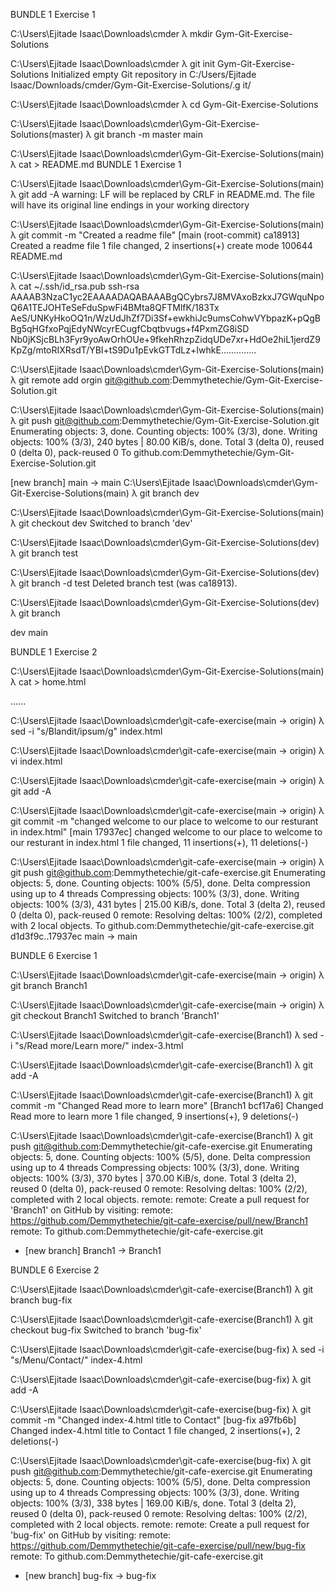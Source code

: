 BUNDLE 1 
Exercise 1

C:\Users\Ejitade Isaac\Downloads\cmder
λ mkdir Gym-Git-Exercise-Solutions

C:\Users\Ejitade Isaac\Downloads\cmder
λ git init Gym-Git-Exercise-Solutions
Initialized empty Git repository in C:/Users/Ejitade Isaac/Downloads/cmder/Gym-Git-Exercise-Solutions/.g it/

C:\Users\Ejitade Isaac\Downloads\cmder
λ cd Gym-Git-Exercise-Solutions

C:\Users\Ejitade Isaac\Downloads\cmder\Gym-Git-Exercise-Solutions(master)
λ git branch -m master main

C:\Users\Ejitade Isaac\Downloads\cmder\Gym-Git-Exercise-Solutions(main)
λ cat > README.md
BUNDLE 1
Exercise 1

C:\Users\Ejitade Isaac\Downloads\cmder\Gym-Git-Exercise-Solutions(main)
λ git add -A
warning: LF will be replaced by CRLF in README.md.
The file will have its original line endings in your working directory

C:\Users\Ejitade Isaac\Downloads\cmder\Gym-Git-Exercise-Solutions(main)
λ git commit -m "Created a readme file"
[main (root-commit) ca18913] Created a readme file
1 file changed, 2 insertions(+)
create mode 100644 README.md

C:\Users\Ejitade Isaac\Downloads\cmder\Gym-Git-Exercise-Solutions(main)
λ cat ~/.ssh/id_rsa.pub
ssh-rsa AAAAB3NzaC1yc2EAAAADAQABAAABgQCybrs7J8MVAxoBzkxJ7GWquNpoQ6A1TEJOHTeSeFduSpwFi4BMta8QFTMlfK/183Tx AeS/UNKyHkoOQ1n/WzUdJhZf7Di3Sf+ewkhiJc9umsCohwVYbpazK+pQgBBg5qHGfxoPqjEdyNWcyrECugfCbqtbvugs+f4PxmZG8iSD Nb0jKSjcBLh3Fyr9yoAwOrhOUe+9fkehRhzpZidqUDe7xr+HdOe2hiL1jerdZ9KpZg/mtoRIXRsdT/YBI+tS9Du1pEvkGTTdLz+IwhkE..............

C:\Users\Ejitade Isaac\Downloads\cmder\Gym-Git-Exercise-Solutions(main)
λ git remote add orgin git@github.com:Demmythetechie/Gym-Git-Exercise-Solution.git

C:\Users\Ejitade Isaac\Downloads\cmder\Gym-Git-Exercise-Solutions(main)
λ git push git@github.com:Demmythetechie/Gym-Git-Exercise-Solution.git
Enumerating objects: 3, done.
Counting objects: 100% (3/3), done.
Writing objects: 100% (3/3), 240 bytes | 80.00 KiB/s, done.
Total 3 (delta 0), reused 0 (delta 0), pack-reused 0
To github.com:Demmythetechie/Gym-Git-Exercise-Solution.git

[new branch] main -> main
C:\Users\Ejitade Isaac\Downloads\cmder\Gym-Git-Exercise-Solutions(main)
λ git branch dev

C:\Users\Ejitade Isaac\Downloads\cmder\Gym-Git-Exercise-Solutions(main)
λ git checkout dev
Switched to branch 'dev'

C:\Users\Ejitade Isaac\Downloads\cmder\Gym-Git-Exercise-Solutions(dev)
λ git branch test

C:\Users\Ejitade Isaac\Downloads\cmder\Gym-Git-Exercise-Solutions(dev)
λ git branch -d test
Deleted branch test (was ca18913).

C:\Users\Ejitade Isaac\Downloads\cmder\Gym-Git-Exercise-Solutions(dev)
λ git branch

dev
main


BUNDLE 1
Exercise 2

C:\Users\Ejitade Isaac\Downloads\cmder\Gym-Git-Exercise-Solutions(main)
λ cat > home.html
<!DOCTYPE html>
<html lang="en">
        <head>
                <title>Home</html>
        </head>
        <body>
                <div>
                        <p>This is the home page</p>
                </div>
        </body>
</html>

C:\Users\Ejitade Isaac\Downloads\cmder\Gym-Git-Exercise-Solutions(main)
λ git add home.html
warning: LF will be replaced by CRLF in home.html.
The file will have its original line endings in your working directory

C:\Users\Ejitade Isaac\Downloads\cmder\Gym-Git-Exercise-Solutions(main)
λ git stash
Saved working directory and index state WIP on main: df0bae3 deleted

C:\Users\Ejitade Isaac\Downloads\cmder\Gym-Git-Exercise-Solutions(main)
λ cat > about.html
<!DOCTYPE html>
<html lang="en">
        <head>
                <title>Home</html>
        </head>
        <body>
                <div>
                        <p>This is the about page</p>
                </div>
        </body>
</html>

C:\Users\Ejitade Isaac\Downloads\cmder\Gym-Git-Exercise-Solutions(main)
λ git add about.html
warning: LF will be replaced by CRLF in about.html.
The file will have its original line endings in your working directory

C:\Users\Ejitade Isaac\Downloads\cmder\Gym-Git-Exercise-Solutions(main)
λ git stash
Saved working directory and index state WIP on main: df0bae3 deleted

C:\Users\Ejitade Isaac\Downloads\cmder\Gym-Git-Exercise-Solutions(main)
λ cat > team.html
<!DOCTYPE html>
<html lang="en">
        <head>
                <title>Home</html>
        </head>
        <body>
                <div>
                        <p>This is the team page</p>
                </div>
        </body>
</html>

C:\Users\Ejitade Isaac\Downloads\cmder\Gym-Git-Exercise-Solutions(main)
λ git add team.html
warning: LF will be replaced by CRLF in team.html.
The file will have its original line endings in your working directory

C:\Users\Ejitade Isaac\Downloads\cmder\Gym-Git-Exercise-Solutions(main)
λ git stash
Saved working directory and index state WIP on main: df0bae3 deleted

C:\Users\Ejitade Isaac\Downloads\cmder\Gym-Git-Exercise-Solutions(main)
λ git add -A

C:\Users\Ejitade Isaac\Downloads\cmder\Gym-Git-Exercise-Solutions(main)
λ git stash list
stash@{0}: WIP on main: df0bae3 deleted
stash@{1}: WIP on main: df0bae3 deleted
stash@{2}: WIP on main: df0bae3 deleted

C:\Users\Ejitade Isaac\Downloads\cmder\Gym-Git-Exercise-Solutions(main)
λ ls
README.md

C:\Users\Ejitade Isaac\Downloads\cmder\Gym-Git-Exercise-Solutions(main)
λ git stash pop stash@{1}
On branch main
Changes to be committed:
  (use "git restore --staged <file>..." to unstage)
        new file:   about.html

Dropped stash@{1} (c62da0414bdbc6ddad3321d099d89e397ca3e321)

C:\Users\Ejitade Isaac\Downloads\cmder\Gym-Git-Exercise-Solutions(main)
λ git add -A

C:\Users\Ejitade Isaac\Downloads\cmder\Gym-Git-Exercise-Solutions(main)
λ git commit -m "about.html file was unstashed"
[main 90cc27b] about.html file was unstashed
 1 file changed, 11 insertions(+)
 create mode 100644 about.html

C:\Users\Ejitade Isaac\Downloads\cmder\Gym-Git-Exercise-Solutions(main)
λ git stash pop --index 1
<stdin>:14: trailing whitespace.
                        <p>This is the home page</p>
warning: 1 line adds whitespace errors.
On branch main
Changes to be committed:
  (use "git restore --staged <file>..." to unstage)
        new file:   home.html

Dropped refs/stash@{1} (2eef36cd5ae77bf6666512c87c6d6cf3f195fc5d)

C:\Users\Ejitade Isaac\Downloads\cmder\Gym-Git-Exercise-Solutions(main)
λ git add -A

C:\Users\Ejitade Isaac\Downloads\cmder\Gym-Git-Exercise-Solutions(main)
λ git commit -m "home.html file was unstashed"
[main 5585050] home.html file was unstashed
 1 file changed, 11 insertions(+)
 create mode 100644 home.html

C:\Users\Ejitade Isaac\Downloads\cmder\Gym-Git-Exercise-Solutions(main)
λ git push git@github.com:Demmythetechie/Gym-Git-Exercise-Solution.git
Enumerating objects: 7, done.
Counting objects: 100% (7/7), done.
Delta compression using up to 4 threads
Compressing objects: 100% (6/6), done.
Writing objects: 100% (6/6), 638 bytes | 212.00 KiB/s, done.
Total 6 (delta 2), reused 0 (delta 0), pack-reused 0
remote: Resolving deltas: 100% (2/2), done.
To github.com:Demmythetechie/Gym-Git-Exercise-Solution.git
   df0bae3..5585050  main -> main

C:\Users\Ejitade Isaac\Downloads\cmder\Gym-Git-Exercise-Solutions(main)
λ git stash pop --index 0
<stdin>:14: trailing whitespace.
                        <p>This is the team page</p>
warning: 1 line adds whitespace errors.
On branch main
Changes to be committed:
  (use "git restore --staged <file>..." to unstage)
        new file:   team.html

Dropped refs/stash@{0} (0110c5af826fc0d9e08f6534c0f4fde5040caa69)

C:\Users\Ejitade Isaac\Downloads\cmder\Gym-Git-Exercise-Solutions(main)
λ git reset --hard
HEAD is now at 5585050 home.html file was unstashed

C:\Users\Ejitade Isaac\Downloads\cmder\Gym-Git-Exercise-Solutions(main)
λ ls
about.html  home.html  README.md
                  
BUNDLE 2
Exercise 1

C:\Users\Ejitade Isaac\Downloads\cmder\Gym-Git-Exercise-Solutions(main)
λ git branch ft/bundle-2

C:\Users\Ejitade Isaac\Downloads\cmder\Gym-Git-Exercise-Solutions(main)
λ git checkout ft/bundle-2
Switched to branch 'ft/bundle-2'
M       README.md

C:\Users\Ejitade Isaac\Downloads\cmder\Gym-Git-Exercise-Solutions(ft/bundle-2)
λ cat > services.html
<!DOCTYPE html>
<html lang="en">
        <head>
                <title>Home</html>
        </head>
        <body>
                <div>
                        <p>This is the service page</p>
                </div>
        </body>
</html>

C:\Users\Ejitade Isaac\Downloads\cmder\Gym-Git-Exercise-Solutions(ft/bundle-2)
λ cat >> README.md

BUNDLE 2
Exercise 1

C:\Users\Ejitade Isaac\Downloads\cmder\Gym-Git-Exercise-Solutions(ft/bundle-2)
λ git add services.html README.md
warning: LF will be replaced by CRLF in README.md.
The file will have its original line endings in your working directory
warning: LF will be replaced by CRLF in services.html.
The file will have its original line endings in your working directory

C:\Users\Ejitade Isaac\Downloads\cmder\Gym-Git-Exercise-Solutions(ft/bundle-2)
λ git commit -m "created a new branch and added some changes"
[ft/bundle-2 3563c8b] created a new branch and added some changes
 2 files changed, 15 insertions(+)
 create mode 100644 services.html

C:\Users\Ejitade Isaac\Downloads\cmder\Gym-Git-Exercise-Solutions(ft/bundle-2)
λ git push git@github.com:Demmythetechie/Gym-Git-Exercise-Solution.git
Enumerating objects: 6, done.
Counting objects: 100% (6/6), done.
Delta compression using up to 4 threads
Compressing objects: 100% (4/4), done.
Writing objects: 100% (4/4), 543 bytes | 271.00 KiB/s, done.
Total 4 (delta 1), reused 0 (delta 0), pack-reused 0
remote: Resolving deltas: 100% (1/1), completed with 1 local object.
remote:
remote: Create a pull request for 'ft/bundle-2' on GitHub by visiting:
remote:      https://github.com/Demmythetechie/Gym-Git-Exercise-Solution/pull/new/ft/bundle-2
remote:p
To github.com:Demmythetechie/Gym-Git-Exercise-Solution.git
 * [new branch]      ft/bundle-2 -> ft/bundle-2



BUNDLE 3
#Exercise 1

using vi cleared all my history command and response but used history command in cmder to find my command history.

  git branch ft/team-page
  cat > team.html
  git add team.html
  git commit -m "Created a branch ft/team-page and a html file in it"
  git checkout main
  git  branch ft/contact-page
  git log -1
  git checkout ft/contact-page
  git cherry-pick 9a2098516ddea1b4e515fcf223d5ca6f56929631
  cat > contact.html
  git add -A
  git commit -m "cherry picked the last changes made to branch ft/team-page and added a new html file"
  git branch ft/faq-page
  git checkout ft/faq-page
  cat > faq.html
  git add faq.html
  git commit -m "Created a new branch ft/faq-page and an html file faq.html"
  git push git@github.com:Demmythetechie/Gym-Git-Exercise-Solution.git
  git checkout ft/team-page
  git revert 9a2098516ddea1b4e515fcf223d5ca6f56929631
  git add -A
  git commit -m "reverted changes of contact branch commit made to team branch previously"
  git push git@github.com:Demmythetechie/Gym-Git-Exercise-Solution.git


BUNDLE 3
Exercise 2

C:\Users\Ejitade Isaac\Downloads\cmder\Gym-Git-Exercise-Solutions(main)
λ git checkout ft/home-page-redesign
Switched to branch 'ft/home-page-redesign'

C:\Users\Ejitade Isaac\Downloads\cmder\Gym-Git-Exercise-Solutions(ft/home-page-redesign)
λ git rebase main
Successfully rebased and updated refs/heads/ft/home-page-redesign.

C:\Users\Ejitade Isaac\Downloads\cmder\Gym-Git-Exercise-Solutions(ft/home-page-redesign)
λ sed -i "9 a \\t\t\t<p>we got all changes made to the main branch using git rebase main</p>" home.html

C:\Users\Ejitade Isaac\Downloads\cmder\Gym-Git-Exercise-Solutions(ft/home-page-redesign)
λ git add -A

C:\Users\Ejitade Isaac\Downloads\cmder\Gym-Git-Exercise-Solutions(ft/home-page-redesign)
λ git commit -m "created ft/home-page-redesign bramch and rebased all changes of main so far to it"
[ft/home-page-redesign 9996912] created ft/home-page-redesign bramch and rebased all changes of main so far to it
 1 file changed, 1 insertion(+)

C:\Users\Ejitade Isaac\Downloads\cmder\Gym-Git-Exercise-Solutions(ft/home-page-redesign)
λ git push git@github.com:Demmythetechie/Gym-Git-Exercise-Solution.git
Enumerating objects: 14, done.
Counting objects: 100% (14/14), done.
Delta compression using up to 4 threads
Compressing objects: 100% (12/12), done.
Writing objects: 100% (12/12), 1.52 KiB | 518.00 KiB/s, done.
Total 12 (delta 5), reused 0 (delta 0), pack-reused 0
remote: Resolving deltas: 100% (5/5), completed with 1 local object.
remote:
remote: Create a pull request for 'ft/home-page-redesign' on GitHub by visiting:
remote:      https://github.com/Demmythetechie/Gym-Git-Exercise-Solution/pull/new/ft/home-page-redesign
remote:
To github.com:Demmythetechie/Gym-Git-Exercise-Solution.git
 * [new branch]      ft/home-page-redesign -> ft/home-page-redesign


BUNDLE 4
Exercise 1

C:\Users\Ejitade Isaac\Downloads\cmder\Gym-Git-Exercise-Solutions(ft/home-page-redesign)
λ git checkout main
Switched to branch 'main'

C:\Users\Ejitade Isaac\Downloads\cmder\Gym-Git-Exercise-Solutions(main)
λ git remote add git-copy git@github.com:Demmythetechie/git-copy.git

C:\Users\Ejitade Isaac\Downloads\cmder\Gym-Git-Exercise-Solutions(main)
λ sed -i "10 a \\t\t\t<p>A new remote repo (git-copy) as been created and added</p>" home.html

C:\Users\Ejitade Isaac\Downloads\cmder\Gym-Git-Exercise-Solutions(main)
λ sed -i "9 a \\t\t\t<p>A new remote repo (git-copy) as been created and added</p>" home.html

C:\Users\Ejitade Isaac\Downloads\cmder\Gym-Git-Exercise-Solutions(main)
λ git add -A

C:\Users\Ejitade Isaac\Downloads\cmder\Gym-Git-Exercise-Solutions(main)
λ git commit -m "Created a new remote repo (git-copy) as been created and added it"
[main 269eea0] Created a new remote repo (git-copy) as been created and added it
 1 file changed, 1 insertion(+)

C:\Users\Ejitade Isaac\Downloads\cmder\Gym-Git-Exercise-Solutions(main)
λ git push git@github.com:Demmythetechie/Gym-Git-Exercise-Solution.git
Enumerating objects: 5, done.
Counting objects: 100% (5/5), done.
Delta compression using up to 4 threads
Compressing objects: 100% (3/3), done.
Writing objects: 100% (3/3), 380 bytes | 380.00 KiB/s, done.
Total 3 (delta 2), reused 0 (delta 0), pack-reused 0
remote: Resolving deltas: 100% (2/2), completed with 2 local objects.
To github.com:Demmythetechie/Gym-Git-Exercise-Solution.git
   8d09341..269eea0  main -> main

C:\Users\Ejitade Isaac\Downloads\cmder\Gym-Git-Exercise-Solutions(main)
λ git push git@github.com:Demmythetechie/git-copy.git
Enumerating objects: 55, done.
Counting objects: 100% (55/55), done.
Delta compression using up to 4 threads
Compressing objects: 100% (51/51), done.
Writing objects: 100% (55/55), 9.17 KiB | 447.00 KiB/s, done.
Total 55 (delta 26), reused 0 (delta 0), pack-reused 0
remote: Resolving deltas: 100% (26/26), done.
To github.com:Demmythetechie/git-copy.git
 * [new branch]      main -> main


BUNDLE 4
Exercise 2

C:\Users\Ejitade Isaac\Downloads\cmder\Gym-Git-Exercise-Solutions(main)
λ git branch ft/footer

C:\Users\Ejitade Isaac\Downloads\cmder\Gym-Git-Exercise-Solutions(main)
λ git checkout ft/footer
Switched to branch 'ft/footer'

C:\Users\Ejitade Isaac\Downloads\cmder\Gym-Git-Exercise-Solutions(ft/footer)
λ cat > footer.html
<!DOCTYPE html>
<html lang="en">
        <head>
                <title>Home</html>
        </head>
        <body>
                <div>
                        <p>This is the footer section of the home page</p>
                </div>
        </body>
</html>


C:\Users\Ejitade Isaac\Downloads\cmder\Gym-Git-Exercise-Solutions(ft/footer)
λ git add footer.html
warning: LF will be replaced by CRLF in footer.html.
The file will have its original line endings in your working directory

C:\Users\Ejitade Isaac\Downloads\cmder\Gym-Git-Exercise-Solutions(ft/footer)
λ git commit -m "Created ft/footer and footer.html branch in it"
[ft/footer 545ec40] Created ft/footer and footer.html branch in it
 1 file changed, 13 insertions(+)
 create mode 100644 footer.html

C:\Users\Ejitade Isaac\Downloads\cmder\Gym-Git-Exercise-Solutions(ft/footer)
λ sed -i "s/div/footer/g" footer.html

C:\Users\Ejitade Isaac\Downloads\cmder\Gym-Git-Exercise-Solutions(ft/footer)
λ git add footer.html

C:\Users\Ejitade Isaac\Downloads\cmder\Gym-Git-Exercise-Solutions(ft/footer)
λ git commit -m "Changed the div element in footer.html to footer element"
[ft/footer c97f697] Changed the div element in footer.html to footer element
 1 file changed, 3 insertions(+), 4 deletions(-)

C:\Users\Ejitade Isaac\Downloads\cmder\Gym-Git-Exercise-Solutions(ft/footer)
λ git push git@github.com:Demmythetechie/Gym-Git-Exercise-Solution.git
Enumerating objects: 7, done.
Counting objects: 100% (7/7), done.
Delta compression using up to 4 threads
Compressing objects: 100% (6/6), done.
Writing objects: 100% (6/6), 721 bytes | 360.00 KiB/s, done.
Total 6 (delta 3), reused 0 (delta 0), pack-reused 0
remote: Resolving deltas: 100% (3/3), completed with 1 local object.
remote:
remote: Create a pull request for 'ft/footer' on GitHub by visiting:
remote:      https://github.com/Demmythetechie/Gym-Git-Exercise-Solution/pull/new/ft/footer
remote:
To github.com:Demmythetechie/Gym-Git-Exercise-Solution.git
 * [new branch]      ft/footer -> ft/footer

C:\Users\Ejitade Isaac\Downloads\cmder\Gym-Git-Exercise-Solutions(ft/footer)
λ git push git@github.com:Demmythetechie/git-copy.git
Enumerating objects: 7, done.
Counting objects: 100% (7/7), done.
Delta compression using up to 4 threads
Compressing objects: 100% (6/6), done.
Writing objects: 100% (6/6), 721 bytes | 360.00 KiB/s, done.
Total 6 (delta 3), reused 0 (delta 0), pack-reused 0
remote: Resolving deltas: 100% (3/3), completed with 1 local object.
remote:
remote: Create a pull request for 'ft/footer' on GitHub by visiting:
remote:      https://github.com/Demmythetechie/git-copy/pull/new/ft/footer
remote:
To github.com:Demmythetechie/git-copy.git
 * [new branch]      ft/footer -> ft/footer

C:\Users\Ejitade Isaac\Downloads\cmder\Gym-Git-Exercise-Solutions(ft/footer)
λ git checkout main
Switched to branch 'main'

C:\Users\Ejitade Isaac\Downloads\cmder\Gym-Git-Exercise-Solutions(main)
λ git branch ft/squashing

C:\Users\Ejitade Isaac\Downloads\cmder\Gym-Git-Exercise-Solutions(main)
λ git checkout ft/squashing
Switched to branch 'ft/squashing'

C:\Users\Ejitade Isaac\Downloads\cmder\Gym-Git-Exercise-Solutions(ft/squashing)
λ git merge --squash ft/footer
Updating e197287..c97f697
Fast-forward
Squash commit -- not updating HEAD
 footer.html | 12 ++++++++++++
 1 file changed, 12 insertions(+)
 create mode 100644 footer.html

C:\Users\Ejitade Isaac\Downloads\cmder\Gym-Git-Exercise-Solutions(ft/squashing)
λ git commit -m "footer changes squashing"
[ft/squashing 6e90efb] footer changes squashing
 1 file changed, 12 insertions(+)
 create mode 100644 footer.html

C:\Users\Ejitade Isaac\Downloads\cmder\Gym-Git-Exercise-Solutions(ft/squashing)
λ git push git@github.com:Demmythetechie/git-copy.git
Enumerating objects: 4, done.
Counting objects: 100% (4/4), done.
Delta compression using up to 4 threads
Compressing objects: 100% (3/3), done.
Writing objects: 100% (3/3), 407 bytes | 203.00 KiB/s, done.
Total 3 (delta 1), reused 0 (delta 0), pack-reused 0
remote: Resolving deltas: 100% (1/1), completed with 1 local object.
remote:
remote: Create a pull request for 'ft/squashing' on GitHub by visiting:
remote:      https://github.com/Demmythetechie/git-copy/pull/new/ft/squashing
remote:
To github.com:Demmythetechie/git-copy.git
 * [new branch]      ft/squashing -> ft/squashing


BUNDLE 5
Exercise 1

Done. Github page is live

BUNDLE 5
Exercise 2

C:\Users\Ejitade Isaac\Downloads\cmder
λ git clone git@github.com:Demmythetechie/git-cafe-exercise.git
Cloning into 'git-cafe-exercise'...
remote: Enumerating objects: 107, done.
remote: Counting objects: 100% (12/12), done.
remote: Compressing objects: 100% (8/8), done.
remote: Total 107 (delta 5), reused 4 (delta 4), pack-reused 95Receiving objects:  97% (104/107), 1.86 MiB | 202.00 KReceiving objects: 100% (107/107), 1.86 MiB | 202.00 KiB/s
Receiving objects: 100% (107/107), 1.95 MiB | 227.00 KiB/s, done.
Resolving deltas: 100% (5/5), done.

C:\Users\Ejitade Isaac\Downloads\cmder
λ cd git-cafe-exercise

C:\Users\Ejitade Isaac\Downloads\cmder\git-cafe-exercise(main -> origin)
λ cat index.html
﻿<!DOCTYPE html>
<html lang="en">
<head>
    <title>Home</title>
    <meta charset="utf-8">
    <meta name="format-detection" content="telephone=no"/>
    <link rel="icon" href="images/favicon.ico" type="image/x-icon">
    <link rel="stylesheet" href="css/grid.css">
    <link rel="stylesheet" href="css/style.css">
    <link rel="stylesheet" href="css/camera.css">
    <link rel="stylesheet" href="css/jquery.fancybox.css"> ......
</head>
</html>

C:\Users\Ejitade Isaac\Downloads\cmder\git-cafe-exercise(main -> origin)
λ sed -i "s/Blandit/ipsum/g" index.html

C:\Users\Ejitade Isaac\Downloads\cmder\git-cafe-exercise(main -> origin)
λ vi index.html

C:\Users\Ejitade Isaac\Downloads\cmder\git-cafe-exercise(main -> origin)
λ git add -A

C:\Users\Ejitade Isaac\Downloads\cmder\git-cafe-exercise(main -> origin)
λ  git commit -m "changed welcome to our place to welcome to our resturant in index.html"
[main 17937ec] changed welcome to our place to welcome to our resturant in index.html
 1 file changed, 11 insertions(+), 11 deletions(-)

C:\Users\Ejitade Isaac\Downloads\cmder\git-cafe-exercise(main -> origin)
λ git push git@github.com:Demmythetechie/git-cafe-exercise.git
Enumerating objects: 5, done.
Counting objects: 100% (5/5), done.
Delta compression using up to 4 threads
Compressing objects: 100% (3/3), done.
Writing objects: 100% (3/3), 431 bytes | 215.00 KiB/s, done.
Total 3 (delta 2), reused 0 (delta 0), pack-reused 0
remote: Resolving deltas: 100% (2/2), completed with 2 local objects.
To github.com:Demmythetechie/git-cafe-exercise.git
   d1d3f9c..17937ec  main -> main


BUNDLE 6
Exercise 1

C:\Users\Ejitade Isaac\Downloads\cmder\git-cafe-exercise(main -> origin)
λ git branch Branch1

C:\Users\Ejitade Isaac\Downloads\cmder\git-cafe-exercise(main -> origin)
λ git checkout Branch1
Switched to branch 'Branch1'

C:\Users\Ejitade Isaac\Downloads\cmder\git-cafe-exercise(Branch1)
λ sed -i "s/Read more/Learn more/" index-3.html

C:\Users\Ejitade Isaac\Downloads\cmder\git-cafe-exercise(Branch1)
λ git add -A

C:\Users\Ejitade Isaac\Downloads\cmder\git-cafe-exercise(Branch1)
λ git commit -m "Changed Read more to learn more"
[Branch1 bcf17a6] Changed Read more to learn more
 1 file changed, 9 insertions(+), 9 deletions(-)

C:\Users\Ejitade Isaac\Downloads\cmder\git-cafe-exercise(Branch1)
λ git push git@github.com:Demmythetechie/git-cafe-exercise.git
Enumerating objects: 5, done.
Counting objects: 100% (5/5), done.
Delta compression using up to 4 threads
Compressing objects: 100% (3/3), done.
Writing objects: 100% (3/3), 370 bytes | 370.00 KiB/s, done.
Total 3 (delta 2), reused 0 (delta 0), pack-reused 0
remote: Resolving deltas: 100% (2/2), completed with 2 local objects.
remote:
remote: Create a pull request for 'Branch1' on GitHub by visiting:
remote:      https://github.com/Demmythetechie/git-cafe-exercise/pull/new/Branch1
remote:
To github.com:Demmythetechie/git-cafe-exercise.git
 * [new branch]      Branch1 -> Branch1

BUNDLE 6
Exercise 2

C:\Users\Ejitade Isaac\Downloads\cmder\git-cafe-exercise(Branch1)
λ git branch bug-fix

C:\Users\Ejitade Isaac\Downloads\cmder\git-cafe-exercise(Branch1)
λ git checkout bug-fix
Switched to branch 'bug-fix'

C:\Users\Ejitade Isaac\Downloads\cmder\git-cafe-exercise(bug-fix)
λ sed -i "s/Menu/Contact/" index-4.html

C:\Users\Ejitade Isaac\Downloads\cmder\git-cafe-exercise(bug-fix)
λ git add -A

C:\Users\Ejitade Isaac\Downloads\cmder\git-cafe-exercise(bug-fix)
λ git commit -m "Changed index-4.html title to Contact"
[bug-fix a97fb6b] Changed index-4.html title to Contact
 1 file changed, 2 insertions(+), 2 deletions(-)

C:\Users\Ejitade Isaac\Downloads\cmder\git-cafe-exercise(bug-fix)
λ git push git@github.com:Demmythetechie/git-cafe-exercise.git
Enumerating objects: 5, done.
Counting objects: 100% (5/5), done.
Delta compression using up to 4 threads
Compressing objects: 100% (3/3), done.
Writing objects: 100% (3/3), 338 bytes | 169.00 KiB/s, done.
Total 3 (delta 2), reused 0 (delta 0), pack-reused 0
remote: Resolving deltas: 100% (2/2), completed with 2 local objects.
remote:
remote: Create a pull request for 'bug-fix' on GitHub by visiting:
remote:      https://github.com/Demmythetechie/git-cafe-exercise/pull/new/bug-fix
remote:
To github.com:Demmythetechie/git-cafe-exercise.git
 * [new branch]      bug-fix -> bug-fix

